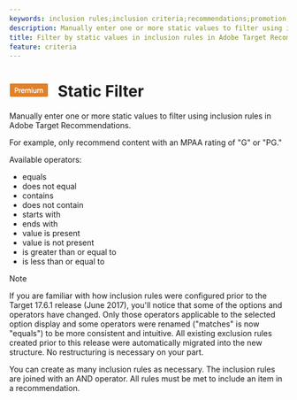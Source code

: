 ```yaml
---
keywords: inclusion rules;inclusion criteria;recommendations;promotion;promotions;dynamic filtering;static;static filter
description: Manually enter one or more static values to filter using inclusion rules in Adobe Target Recommendations.
title: Filter by static values in inclusion rules in Adobe Target Recommendations
feature: criteria
---
```


# ![PREMIUM](/help/assets/premium.png) Static Filter

Manually enter one or more static values to filter using inclusion rules in Adobe Target Recommendations.

For example, only recommend content with an MPAA rating of "G" or "PG."

Available operators:

* equals
* does not equal
* contains
* does not contain
* starts with
* ends with
* value is present
* value is not present
* is greater than or equal to
* is less than or equal to

>[!NOTE]
>
>If you are familiar with how inclusion rules were configured prior to the Target 17.6.1 release (June 2017), you'll notice that some of the options and operators have changed. Only those operators applicable to the selected option display and some operators were renamed ("matches" is now "equals") to be more consistent and intuitive. All existing exclusion rules created prior to this release were automatically migrated into the new structure. No restructuring is necessary on your part.

You can create as many inclusion rules as necessary. The inclusion rules are joined with an AND operator. All rules must be met to include an item in a recommendation.